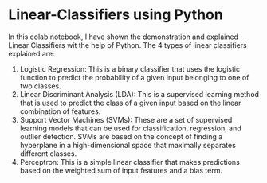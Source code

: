 # Linear-Classifiers using Python
In this colab notebook, I have shown the demonstration and explained Linear Classifiers wit the help of Python.
The 4 types of linear classifiers explained are:
1. Logistic Regression: This is a binary classifier that uses the logistic function to predict the probability of a given input belonging to one of two classes.
2. Linear Discriminant Analysis (LDA): This is a supervised learning method that is used to predict the class of a given input based on the linear combination of features.
3. Support Vector Machines (SVMs): These are a set of supervised learning models that can be used for classification, regression, and outlier detection. SVMs are based on the concept of finding a hyperplane in a high-dimensional space that maximally separates different classes.
4. Perceptron: This is a simple linear classifier that makes predictions based on the weighted sum of input features and a bias term.
